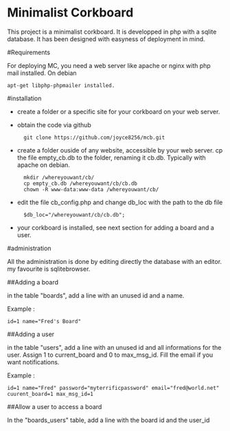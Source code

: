 Minimalist Corkboard
====================

This project is a minimalist corkboard. It is developped in php with a sqlite database. It has been designed with easyness of deployment in mind.

#Requirements

For deploying MC, you need a web server like apache or nginx with php mail installed. On debian

    apt-get libphp-phpmailer installed.

#installation

* create a folder or a specific site for your corkboard on your web server.
* obtain the code via github

        git clone https://github.com/joyce8256/mcb.git

* create a folder ouside of any website, accessible by your web server. cp the file empty_cb.db to the folder, renaming it cb.db. Typically with apache on debian.

        mkdir /whereyouwant/cb/
        cp empty_cb.db /whereyouwant/cb/cb.db
        chown -R www-data:www-data /whereyouwant/cb/

* edit the file cb_config.php and change db_loc with the path to the db file

        $db_loc="/whereyouwant/cb/cb.db";

* your corkboard is installed, see next section for adding a board and a user. 

#administration

All the administration is done by editing directly the database with an editor. my favourite is sqlitebrowser.

##Adding a board

in the table "boards", add a line with an unused id and a name.

Example :

    id=1 name="Fred's Board"

##Adding a user

in the table "users", add a line with an unused id and all informations for the user. Assign 1 to current_board and 0 to max_msg_id. Fill the email if you want notifications.

Example :

    id=1 name="Fred" password="myterrificpassword" email="fred@world.net" cuurent_board=1 max_msg_id=1

##Allow a user to access a board

In the "boards_users" table, add a line with the board id and the user_id
    
